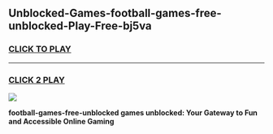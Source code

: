 
## Unblocked-Games-football-games-free-unblocked-Play-Free-bj5va
<h3>
<a href="https://premium76.site?title=football-games-free-unblocked&ref=23A">CLICK TO PLAY</a></h3>
<hr>

<h3>
<a href="https://premium76.site?title=football-games-free-unblocked&ref=23A">CLICK 2 PLAY</a>
  
</h3>

<a href="https://premium76.site?title=football-games-free-unblocked&ref=23A"><img src="https://clearcache.store/games.png"></a>


**football-games-free-unblocked games unblocked: Your Gateway to Fun and Accessible Online Gaming**
